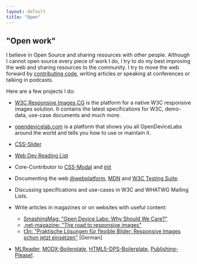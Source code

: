 ```yaml
---
layout: default
title: "Open"
---
```


## "Open work"

I believe in Open Source and sharing resources with other people. Although I cannot open source every piece of work I do, I try to do my best improving the web and sharing resources to the community. I try to move the web forward by [contributing code](http://github.com/anselmh/), writing articles or speaking at conferences or talking in podcasts.

Here are a few projects I do:

- [W3C Responsive Images CG](http://responsiveimages.org/) is the platform for a native W3C responsive images solution. It contains the latest specifications for W3C, demo-data, use-case documents and much more.

- [opendevicelab.com](http://opendevicelab.com/) is a platform that shows you all OpenDeviceLabs around the world and tells you how to use or maintain it.

- [CSS-Slider](http://helloanselm.com/css-slider/)

- [Web Dev Reading List](http://wdrl.helloanselm.com/)

- Core-Contributor to [CSS-Modal](http://drublic.github.io/css-modal/) and [init](https://github.com/drublic/init)

- Documenting the web [@webplatform](http://docs.webplatform.org/wiki/User:Anselm), [MDN](https://developer.mozilla.org/en-US/profiles/anselmh) and [W3C Testing Suite](http://test.csswg.org/).

- Discussing specifications and use-cases in W3C and WHATWG Mailing Lists.

- Write articles in magazines or on websites with useful content:
	- [SmashingMag: "Open Device Labs: Why Should We Care?"](http://www.smashingmagazine.com/2013/05/28/open-device-labs-why-should-we-care/)
	- [.net-magazine: "The road to responsive images"](http://www.netmagazine.com/features/road-responsive-images)
	- [t3n: "Praktische Lösungen für flexible Bilder: Responsive Images schon jetzt einsetzen"](http://t3n.de/magazin/praktische-losungen-flexible-bilder-responsive-images-232734/) [German]
- [MLReader](https://chrome.google.com/webstore/detail/webstandards-mailing-list/kapkofkiggcefopeamfcpkkgfjjhmamf), [MODX-Boilerplate](https://github.com/anselmh/modx-boilerplate), [HTML5-DPS-Boilerplate](https://github.com/anselmh/HTML5-DPS-Boilerplate), [Publishing-Please!](http://publishing-please.com/).
